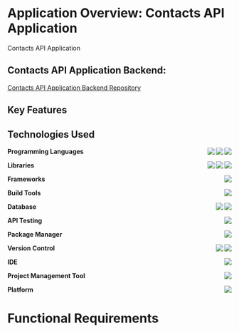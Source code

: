 # Application Overview: Contacts API Application
Contacts API Application

## Contacts API Application Backend:
[Contacts API Application Backend Repository](https://github.com/KhlebnikovEvgeniy/contactsapi)

## Key Features

## Technologies Used

**Programming Languages**
<img align="right" src="https://img.shields.io/badge/CSS3-1572B6?style=flat&logo=css3&logoColor=white" />
<img align="right" src="https://img.shields.io/badge/HTML5-E34F26?style=flat&logo=html5&logoColor=white" />
<img align="right" src="https://img.shields.io/badge/JavaScript-F7DF1E?style=flat&logo=javascript&logoColor=black" />

**Libraries**
<img align="right" src="https://img.shields.io/badge/Axios-671ddf?&style=flat&logo=axios&logoColor=white" />
<img align="right" src="https://img.shields.io/badge/React_Router-CA4245?logo=react-router&logoColor=white" />
<img align="right" src="https://img.shields.io/badge/React-%2320232a.svg?logo=react&logoColor=%2361DAFB" />

**Frameworks**
<img align="right" src="https://img.shields.io/badge/Bootstrap-7952B3?style=flat&logo=bootstrap&logoColor=white" />

**Build Tools**
<img align="right" src="https://img.shields.io/badge/Webpack-8DD6F9?style=flat&logo=Webpack&logoColor=white" />

**Database**
<img align="right" src="https://img.shields.io/badge/PG Admin-316192?logo=postgresql&logoColor=white" />
<img align="right" src="https://img.shields.io/badge/PostgreSQL-316192?logo=postgresql&logoColor=white" />

**API Testing**
<img align="right" src="https://img.shields.io/badge/Postman-FF6C37?logo=Postman&logoColor=white" />

**Package Manager**
<img align="right" src="https://img.shields.io/badge/npm-CB3837?logo=npm&logoColor=fff" />

**Version Control**
<img align="right" src="https://img.shields.io/badge/GitHub-%23121011.svg?logo=github&logoColor=white" />
<img align="right" src="https://img.shields.io/badge/Git-%23F05033.svg?logo=git&logoColor=white" />

**IDE**
<img align="right" src="https://custom-icon-badges.demolab.com/badge/Visual%20Studio%20Code-0078d7.svg?logo=vsc&logoColor=white" />

**Project Management Tool**
<img align="right" src="https://img.shields.io/badge/Trello-0052CC.svg?logo=Trello&logoColor=white" />

**Platform**
<img align="right" src="https://img.shields.io/badge/Node.js-339933?style=flat&logo=node.js&logoColor=white" />

# Functional Requirements